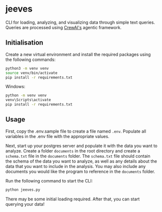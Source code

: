 # jeeves
CLI for loading, analyzing, and visualizing data through simple text queries. Queries are processed using [CrewAI's](https://github.com/joaomdmoura/crewAI) agentic framework.

## Initialisation
Create a new virtual environment and install the required packages using the following commands:
```bash
python3 -m venv venv
source venv/bin/activate
pip install -r requirements.txt
```
Windows:
```bash
python -m venv venv
venv\Scripts\activate
pip install -r requirements.txt
```

## Usage
First, copy the .env.sample file to create a file named `.env`. Populate all variables in the .env file with the appropriate values.

Next, start up your postgres server and populate it with the data you want to analyze. Create a folder `documents` in the root directory and create a `schema.txt` file in the `documents` folder. The `schema.txt` file should contain the schema of the data you want to analyze, as well as any details about the data that you want to include in the analysis. You may also include any documents you would like the program to reference in the `documents` folder.

Run the following command to start the CLI:
```bash
python jeeves.py
```

There may be some initial loading required. After that, you can start querying your data!
